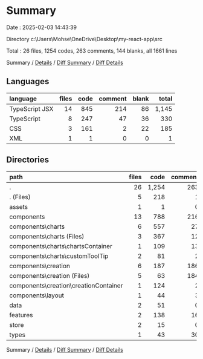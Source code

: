 # Summary

Date : 2025-02-03 14:43:39

Directory c:\\Users\\Mohse\\OneDrive\\Desktop\\my-react-app\\src

Total : 26 files,  1254 codes, 263 comments, 144 blanks, all 1661 lines

Summary / [Details](details.md) / [Diff Summary](diff.md) / [Diff Details](diff-details.md)

## Languages
| language | files | code | comment | blank | total |
| :--- | ---: | ---: | ---: | ---: | ---: |
| TypeScript JSX | 14 | 845 | 214 | 86 | 1,145 |
| TypeScript | 8 | 247 | 47 | 36 | 330 |
| CSS | 3 | 161 | 2 | 22 | 185 |
| XML | 1 | 1 | 0 | 0 | 1 |

## Directories
| path | files | code | comment | blank | total |
| :--- | ---: | ---: | ---: | ---: | ---: |
| . | 26 | 1,254 | 263 | 144 | 1,661 |
| . (Files) | 5 | 218 | 1 | 25 | 244 |
| assets | 1 | 1 | 0 | 0 | 1 |
| components | 13 | 788 | 216 | 84 | 1,088 |
| components\\charts | 6 | 557 | 27 | 44 | 628 |
| components\\charts (Files) | 3 | 367 | 12 | 26 | 405 |
| components\\charts\\chartsContainer | 1 | 109 | 13 | 5 | 127 |
| components\\charts\\customToolTip | 2 | 81 | 2 | 13 | 96 |
| components\\creation | 6 | 187 | 186 | 34 | 407 |
| components\\creation (Files) | 5 | 63 | 184 | 22 | 269 |
| components\\creation\\creationContainer | 1 | 124 | 2 | 12 | 138 |
| components\\layout | 1 | 44 | 3 | 6 | 53 |
| data | 2 | 51 | 0 | 3 | 54 |
| features | 2 | 138 | 16 | 16 | 170 |
| store | 2 | 15 | 0 | 3 | 18 |
| types | 1 | 43 | 30 | 13 | 86 |

Summary / [Details](details.md) / [Diff Summary](diff.md) / [Diff Details](diff-details.md)